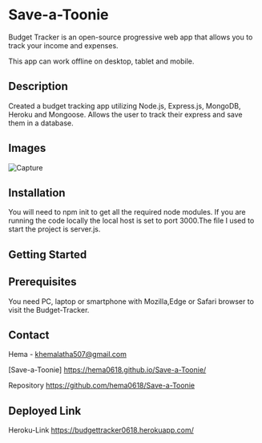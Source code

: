 # Save-a-Toonie

Budget Tracker is an open-source progressive web app that allows you to track your income and expenses.

This app can work offline on desktop, tablet and mobile.

##  Description

Created a budget tracking app utilizing Node.js, Express.js, MongoDB, Heroku and Mongoose. Allows the user to track their express and save them in a database.

## Images

![Capture](https://user-images.githubusercontent.com/67700843/93525119-8f24e780-f903-11ea-84c7-bf6a1cedd5ea.PNG)



## Installation

You will need to npm init to get all the required node modules. If you are running the code locally the local host is set to port 3000.The file I used to start the project is server.js.

## Getting Started

## Prerequisites
You need PC, laptop or smartphone with Mozilla,Edge or Safari browser to visit the Budget-Tracker.

## Contact
Hema - khemalatha507@gmail.com

[Save-a-Toonie]   https://hema0618.github.io/Save-a-Toonie/

Repository  https://github.com/hema0618/Save-a-Toonie

## Deployed Link

 Heroku-Link  https://budgettracker0618.herokuapp.com/

